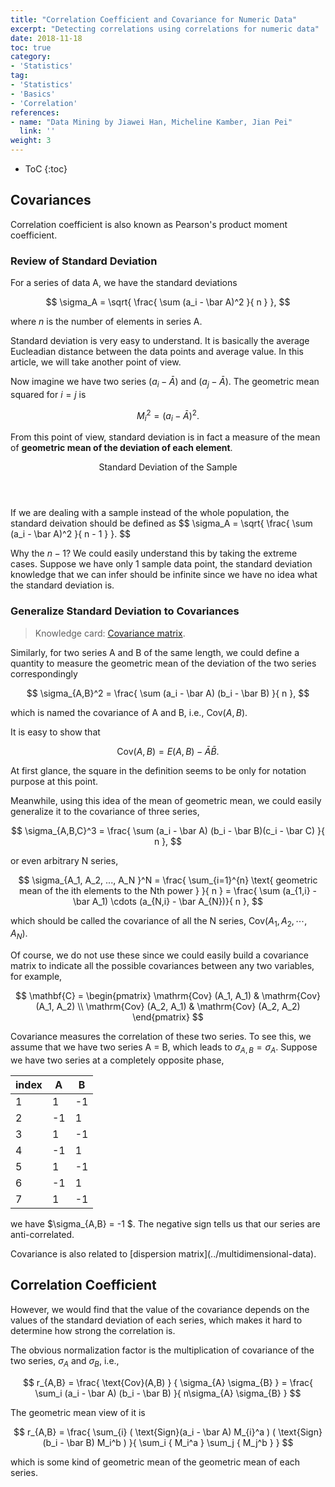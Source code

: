 ```yaml
---
title: "Correlation Coefficient and Covariance for Numeric Data"
excerpt: "Detecting correlations using correlations for numeric data"
date: 2018-11-18
toc: true
category:
- 'Statistics'
tag:
- 'Statistics'
- 'Basics'
- 'Correlation'
references:
- name: "Data Mining by Jiawei Han, Micheline Kamber, Jian Pei"
  link: ''
weight: 3
---
```


* ToC
{:toc}

## Covariances

<div class="notes--info" markdown="1">
Correlation coefficient is also known as Pearson's product moment coefficient.
</div>


### Review of Standard Deviation

For a series of data A, we have the standard deviations

$$
\sigma_A = \sqrt{ \frac{ \sum (a_i - \bar A)^2 }{ n } },
$$

where $n$ is the number of elements in series A.

Standard deviation is very easy to understand. It is basically the average Eucleadian distance between the data points and average value. In this article, we will take another point of view.

Now imagine we have two series
$(a_i - \bar A)$ and $(a_j - \bar A)$. The geometric mean squared for $i=j$ is

$$
M_i^2 = (a_i - \bar A)^2.
$$

From this point of view, standard deviation is in fact a measure of the mean of **geometric mean of the deviation of each element**.

<div class="card">
	<header class="card-header">
		<p class="card-header-title card-toggle">Standard Deviation of the Sample</p>
	</header>
	<div class="card-content is-hidden">
		<div class="content">
If we are dealing with a sample instead of the whole population, the standard deivation should be defined as
$$
\sigma_A = \sqrt{ \frac{ \sum (a_i - \bar A)^2 }{ n - 1 } }.
$$

Why the $n-1$? We could easily understand this by taking the extreme cases. Suppose we have only 1 sample data point, the standard deviation knowledge that we can infer should be infinite since we have no idea what the standard deviation is.
		</div>
	</div>
</div>

### Generalize Standard Deviation to Covariances

> Knowledge card: [Covariance matrix](/cards/statistics/covariance-matrix/).

Similarly, for two series A and B of the same length, we could define a quantity to measure the geometric mean of the deviation of the two series correspondingly

$$
\sigma_{A,B}^2 = \frac{ \sum (a_i - \bar A) (b_i - \bar B) }{ n },
$$

which is named the covariance of A and B, i.e., $\text{Cov} ({A,B})$.

It is easy to show that

$$
\mathrm{Cov}({A,B}) = E( A,B ) - \bar A \bar B.
$$

<div class="notes--info" markdown="1">

At first glance, the square in the definition seems to be only for notation purpose at this point.

Meanwhile, using this idea of the mean of geometric mean, we could easily generalize it to the covariance of three series,

$$
\sigma_{A,B,C}^3 = \frac{ \sum (a_i - \bar A) (b_i - \bar B)(c_i - \bar C) }{ n },
$$

or even arbitrary N series,

$$
\sigma_{A_1, A_2, ..., A_N }^N = \frac{ \sum_{i=1}^{n} \text{ geometric mean of the ith elements to the Nth power }  }{ n }  = \frac{ \sum (a_{1,i} - \bar A_1) \cdots (a_{N,i} - \bar A_{N})}{ n },
$$

which should be called the covariance of all the N series, $\mathrm{Cov} ({A_1, A_2,\cdots, A_N })$.

Of course, we do not use these since we could easily build a covariance matrix to indicate all the possible covariances between any two variables, for example,

$$
\mathbf{C} = \begin{pmatrix}
\mathrm{Cov} (A_1, A_1) & \mathrm{Cov} (A_1, A_2) \\
\mathrm{Cov} (A_2, A_1) & \mathrm{Cov} (A_2, A_2)
\end{pmatrix}
$$

</div>



Covariance measures the correlation of these two series. To see this, we assume that we have two series A = B, which leads to $\sigma_{A,B} = \sigma_{A}$. Suppose we have two series at a completely opposite phase,

| index | A | B |
|--|---|---|
| 1 | 1 | -1 |
| 2 | -1 | 1 |
| 3 | 1 | -1 |
| 4 | -1 | 1 |
| 5 | 1 | -1 |
| 6 | -1 | 1 |
| 7 | 1 | -1 |

we have $\sigma_{A,B} = -1 $. The negative sign tells us that our series are anti-correlated.


<div class="notes--info" markdown="1">
Covariance is also related to [dispersion matrix](../multidimensional-data).
</div>

## Correlation Coefficient

However, we would find that the value of the covariance depends on the values of the standard deviation of each series, which makes it hard to determine how strong the correlation is.

The obvious normalization factor is the multiplication of covariance of the two series, $\sigma_A$ and $\sigma_B$, i.e.,

$$
r_{A,B} = \frac{ \text{Cov}(A,B)  } { \sigma_{A} \sigma_{B} } = \frac{ \sum_i (a_i - \bar A) (b_i - \bar B) }{ n\sigma_{A} \sigma_{B} }
$$

<div class="notes--info" markdown="1">
The geometric mean view of it is

$$
r_{A,B} = \frac{ \sum_{i} ( \text{Sign}(a_i - \bar A) M_{i}^a ) ( \text{Sign}(b_i - \bar B) M_i^b ) }{ \sum_i { M_i^a } \sum_j { M_j^b } }
$$

which is some kind of geometric mean of the geometric mean of each series.
</div>